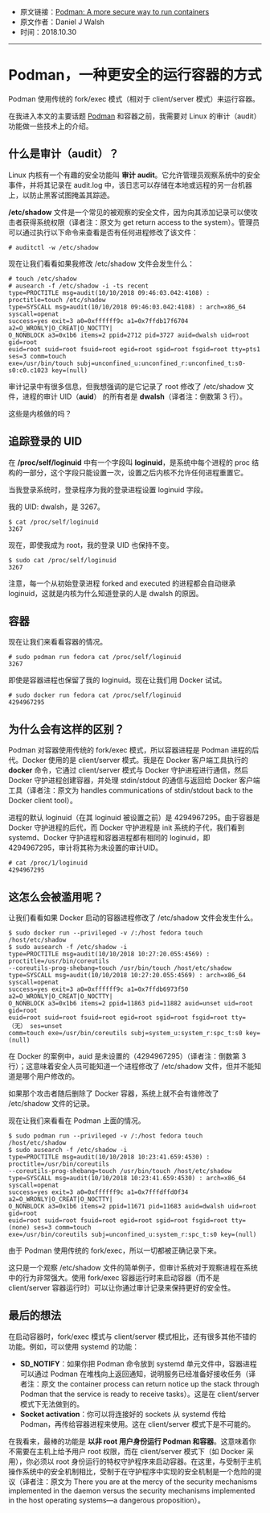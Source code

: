 - 原文链接：[Podman: A more secure way to run containers](https://opensource.com/article/18/10/podman-more-secure-way-run-containers)
- 原文作者：Daniel J Walsh
- 时间：2018.10.30
---

# Podman，一种更安全的运行容器的方式
Podman 使用传统的 fork/exec 模式（相对于 client/server 模式）来运行容器。

在我进入本文的主要话题 [Podman](https://podman.io/) 和容器之前，我需要对 Linux 的审计（audit）功能做一些技术上的介绍。

## 什么是审计（audit）？
Linux 内核有一个有趣的安全功能叫 **审计 audit**。它允许管理员观察系统中的安全事件，并将其记录在 audit.log 中，该日志可以存储在本地或远程的另一台机器上，以防止黑客试图掩盖其踪迹。

**/etc/shadow** 文件是一个常见的被观察的安全文件，因为向其添加记录可以使攻击者获得系统权限（译者注：原文为 get return access to the system）。管理员可以通过执行以下命令来查看是否有任何进程修改了该文件：

``` shell
# auditctl -w /etc/shadow
```

现在让我们看看如果我修改 /etc/shadow 文件会发生什么：

``` shell
# touch /etc/shadow
# ausearch -f /etc/shadow -i -ts recent
type=PROCTITLE msg=audit(10/10/2018 09:46:03.042:4108) : proctitle=touch /etc/shadow
type=SYSCALL msg=audit(10/10/2018 09:46:03.042:4108) : arch=x86_64 syscall=openat
success=yes exit=3 a0=0xffffff9c a1=0x7ffdb17f6704 a2=O_WRONLY|O_CREAT|O_NOCTTY|
O_NONBLOCK a3=0x1b6 items=2 ppid=2712 pid=3727 auid=dwalsh uid=root gid=root
euid=root suid=root fsuid=root egid=root sgid=root fsgid=root tty=pts1 ses=3 comm=touch
exe=/usr/bin/touch subj=unconfined_u:unconfined_r:unconfined_t:s0-s0:c0.c1023 key=(null)
```

审计记录中有很多信息，但我想强调的是它记录了 root 修改了 /etc/shadow 文件，进程的审计 UID（**auid**） 的所有者是 **dwalsh**（译者注：倒数第 3 行）。

这些是内核做的吗？


## 追踪登录的 UID

在 **/proc/self/loginuid** 中有一个字段叫 **loginuid**，是系统中每个进程的 proc 结构的一部分，这个字段只能设置一次，设置之后内核不允许任何进程重置它。

当我登录系统时，登录程序为我的登录进程设置 loginuid 字段。

我的 UID: dwalsh，是 3267。

``` shell
$ cat /proc/self/loginuid
3267
```

现在，即使我成为 root，我的登录 UID 也保持不变。

``` shell
$ sudo cat /proc/self/loginuid
3267
```

注意，每一个从初始登录进程 forked and executed 的进程都会自动继承 loginuid，这就是内核为什么知道登录的人是 dwalsh 的原因。

## 容器
现在让我们来看看容器的情况。

``` shell
# sudo podman run fedora cat /proc/self/loginuid
3267
```

即使是容器进程也保留了我的 loginuid。现在让我们用 Docker 试试。

``` shell
# sudo docker run fedora cat /proc/self/loginuid
4294967295
```

## 为什么会有这样的区别？

Podman 对容器使用传统的 fork/exec 模式，所以容器进程是 Podman 进程的后代。Docker 使用的是 client/server 模式。我是在 Docker 客户端工具执行的 **docker** 命令，它通过 client/server 模式与 Docker 守护进程进行通信，然后 Docker 守护进程创建容器，并处理 stdin/stdout 的通信与返回给 Docker 客户端工具（译者注：原文为 handles communications of stdin/stdout back to the Docker client tool）。

进程的默认 loginuid（在其 loginuid 被设置之前）是 4294967295。由于容器是 Docker 守护进程的后代，而 Docker 守护进程是 init 系统的子代，我们看到 systemd、Docker 守护进程和容器进程都有相同的 loginuid，即 4294967295，审计将其称为未设置的审计UID。

``` shell
# cat /proc/1/loginuid
4294967295
```

## 这怎么会被滥用呢？
让我们看看如果 Docker 启动的容器进程修改了 /etc/shadow 文件会发生什么。

``` shell
$ sudo docker run --privileged -v /:/host fedora touch /host/etc/shadow
$ sudo ausearch -f /etc/shadow -i
type=PROCTITLE msg=audit(10/10/2018 10:27:20.055:4569) : proctitle=/usr/bin/coreutils
--coreutils-prog-shebang=touch /usr/bin/touch /host/etc/shadow
type=SYSCALL msg=audit(10/10/2018 10:27:20.055:4569) : arch=x86_64 syscall=openat
success=yes exit=3 a0=0xffffff9c a1=0x7ffdb6973f50 a2=O_WRONLY|O_CREAT|O_NOCTTY|
O_NONBLOCK a3=0x1b6 items=2 ppid=11863 pid=11882 auid=unset uid=root gid=root
euid=root suid=root fsuid=root egid=root sgid=root fsgid=root tty=（无） ses=unset
comm=touch exe=/usr/bin/coreutils subj=system_u:system_r:spc_t:s0 key=(null)
```

在 Docker 的案例中，auid 是未设置的（4294967295）（译者注：倒数第 3 行）；这意味着安全人员可能知道一个进程修改了 /etc/shadow 文件，但并不能知道是哪个用户修改的。

如果那个攻击者随后删除了 Docker 容器，系统上就不会有谁修改了 /etc/shadow 文件的记录。

现在让我们来看看在 Podman 上面的情况。

``` shell
$ sudo podman run --privileged -v /:/host fedora touch /host/etc/shadow
$ sudo ausearch -f /etc/shadow -i
type=PROCTITLE msg=audit(10/10/2018 10:23:41.659:4530) : proctitle=/usr/bin/coreutils
--coreutils-prog-shebang=touch /usr/bin/touch /host/etc/shadow
type=SYSCALL msg=audit(10/10/2018 10:23:41.659:4530) : arch=x86_64 syscall=openat
success=yes exit=3 a0=0xffffff9c a1=0x7fffdffd0f34 a2=O_WRONLY|O_CREAT|O_NOCTTY|
O_NONBLOCK a3=0x1b6 items=2 ppid=11671 pid=11683 auid=dwalsh uid=root gid=root
euid=root suid=root fsuid=root egid=root sgid=root fsgid=root tty=(none) ses=3 comm=touch
exe=/usr/bin/coreutils subj=unconfined_u:system_r:spc_t:s0 key=(null)
```

由于 Podman 使用传统的 fork/exec，所以一切都被正确记录下来。

这只是一个观察 /etc/shadow 文件的简单例子，但审计系统对于观察进程在系统中的行为非常强大。使用 fork/exec 容器运行时来启动容器（而不是 client/server 容器运行时）可以让你通过审计记录来保持更好的安全性。

## 最后的想法
在启动容器时，fork/exec 模式与 client/server 模式相比，还有很多其他不错的功能。例如，可以使用 systemd 的功能：
- **SD_NOTIFY**：如果你把 Podman 命令放到 systemd 单元文件中，容器进程可以通过 Podman 在堆栈向上返回通知，说明服务已经准备好接收任务（译者注：原文 the container process can return notice up the stack through Podman that the service is ready to receive tasks）。这是在 client/server 模式下无法做到的。
- **Socket activation**：你可以将连接好的 sockets 从 systemd 传给 Podman，再传给容器进程来使用。这在 client/server 模式下是不可能的。

在我看来，最棒的功能是 **以非 root 用户身份运行 Podman 和容器**。这意味着你不需要在主机上给予用户 root 权限，而在 client/server 模式下（如 Docker 采用），你必须以 root 身份运行的特权守护程序来启动容器。在这里，与受制于主机操作系统中的安全机制相比，受制于在守护程序中实现的安全机制是一个危险的提议（译者注：原文为 There you are at the mercy of the security mechanisms implemented in the daemon versus the security mechanisms implemented in the host operating systems—a dangerous proposition）。